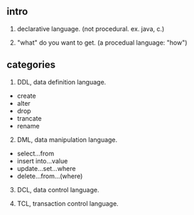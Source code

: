 ## intro

1. declarative language. 
(not procedural. ex. java, c.)

2. "what" do you want to get.
(a procedual language: "how")

## categories

1. DDL, data definition language.
- create
- alter
- drop
- trancate
- rename


2. DML, data manipulation language.
- select…from
- insert into…value
- update…set…where
- delete…from…(where)


3. DCL, data control language.


4. TCL, transaction control language.
